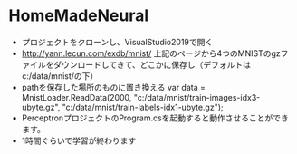 # HomeMadeNeural

+ プロジェクトをクローンし、VisualStudio2019で開く
+ http://yann.lecun.com/exdb/mnist/
上記のページから4つのMNISTのgzファイルをダウンロードしてきて、どこかに保存し（デフォルトはc:/data/mnist/の下）
+ pathを保存した場所のものに置き換える
var data = MnistLoader.ReadData(2000, "c:/data/mnist/train-images-idx3-ubyte.gz", "c:/data/mnist/train-labels-idx1-ubyte.gz");
+ PerceptronプロジェクトのProgram.csを起動すると動作させることができます。
+ 1時間ぐらいで学習が終わります
